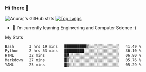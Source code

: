 ### Hi there 👋

![Anurag's GitHub stats](https://github-readme-stats.vercel.app/api?username=MatteoIorio11&show_icons=true&theme=dark) 
[![Top Langs](https://github-readme-stats.vercel.app/api/top-langs/?username=MatteoIorio11&theme=dark)](https://github.com/MatteoIorio11/github-readme-stats)

- 🌱 I’m currently learning Engineering and Computer Science :)

<!--
**MatteoIorio11/MatteoIorio11** is a ✨ _special_ ✨ repository because its `README.md` (this file) appears on your GitHub profile.

Here are some ideas to get you started:

- 🔭 I’m currently working on ...
- 🌱 I’m currently learning ...
- 👯 I’m looking to collaborate on ...
- 🤔 I’m looking for help with ...
- 💬 Ask me about ...
- 📫 How to reach me: ...
- 😄 Pronouns: ...
- ⚡ Fun fact: ...
-->
My Stats
<!--START_SECTION:waka-->

```txt
Bash       3 hrs 19 mins   ██████████▒░░░░░░░░░░░░░░   41.49 %
Python     2 hrs 53 mins   █████████░░░░░░░░░░░░░░░░   36.10 %
HTML       32 mins         █▓░░░░░░░░░░░░░░░░░░░░░░░   06.80 %
Markdown   27 mins         █▒░░░░░░░░░░░░░░░░░░░░░░░   05.76 %
YAML       25 mins         █▒░░░░░░░░░░░░░░░░░░░░░░░   05.29 %
```

<!--END_SECTION:waka-->
